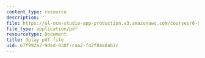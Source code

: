 ```yaml
---
content_type: resource
description: ''
file: https://ol-ocw-studio-app-production.s3.amazonaws.com/courses/6-042j-mathematics-for-computer-science-spring-2015/67f992a29ded030fcaa2f42f8aa8ab2c_1TpzSCMLg08.pdf
file_type: application/pdf
resourcetype: Document
title: 3play pdf file
uid: 67f992a2-9ded-030f-caa2-f42f8aa8ab2c
---
```

